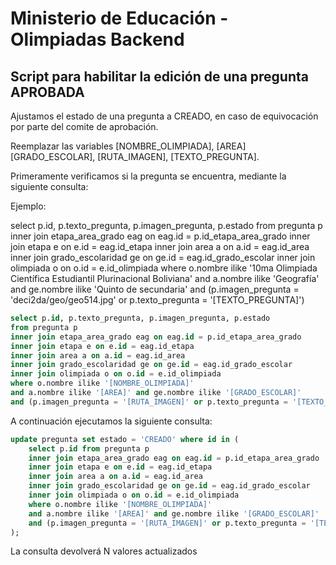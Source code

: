 # Ministerio de Educación - Olimpiadas Backend

## Script para habilitar la edición de una pregunta APROBADA
Ajustamos el estado de una pregunta a CREADO, en caso de equivocación por parte del comite de aprobación.

Reemplazar las variables [NOMBRE_OLIMPIADA], [AREA] [GRADO_ESCOLAR], [RUTA_IMAGEN], [TEXTO_PREGUNTA].

Primeramente verificamos si la pregunta se encuentra, mediante la siguiente consulta:

Ejemplo:

select p.id, p.texto_pregunta, p.imagen_pregunta, p.estado 
from pregunta p 
inner join etapa_area_grado eag on eag.id = p.id_etapa_area_grado 
inner join etapa e on e.id = eag.id_etapa 
inner join area a on a.id = eag.id_area 
inner join grado_escolaridad ge on ge.id = eag.id_grado_escolar 
inner join olimpiada o on o.id = e.id_olimpiada 
where o.nombre ilike '10ma Olimpiada Científica Estudiantil Plurinacional Boliviana'
and a.nombre ilike 'Geografía' and ge.nombre ilike 'Quinto de secundaria'
and (p.imagen_pregunta = 'deci2da/geo/geo514.jpg' or p.texto_pregunta = '[TEXTO_PREGUNTA]')

```sql
select p.id, p.texto_pregunta, p.imagen_pregunta, p.estado 
from pregunta p 
inner join etapa_area_grado eag on eag.id = p.id_etapa_area_grado 
inner join etapa e on e.id = eag.id_etapa 
inner join area a on a.id = eag.id_area 
inner join grado_escolaridad ge on ge.id = eag.id_grado_escolar 
inner join olimpiada o on o.id = e.id_olimpiada 
where o.nombre ilike '[NOMBRE_OLIMPIADA]'
and a.nombre ilike '[AREA]' and ge.nombre ilike '[GRADO_ESCOLAR]'
and (p.imagen_pregunta = '[RUTA_IMAGEN]' or p.texto_pregunta = '[TEXTO_PREGUNTA]')
```
A continuación ejecutamos la siguiente consulta:

```sql
update pregunta set estado = 'CREADO' where id in (
	select p.id from pregunta p 
	inner join etapa_area_grado eag on eag.id = p.id_etapa_area_grado 
	inner join etapa e on e.id = eag.id_etapa 
	inner join area a on a.id = eag.id_area 
	inner join grado_escolaridad ge on ge.id = eag.id_grado_escolar 
	inner join olimpiada o on o.id = e.id_olimpiada 
	where o.nombre ilike '[NOMBRE_OLIMPIADA]'
	and a.nombre ilike '[AREA]' and ge.nombre ilike '[GRADO_ESCOLAR]'
	and (p.imagen_pregunta = '[RUTA_IMAGEN]' or p.texto_pregunta = '[TEXTO_PREGUNTA]')
);
```
La consulta devolverá N valores actualizados